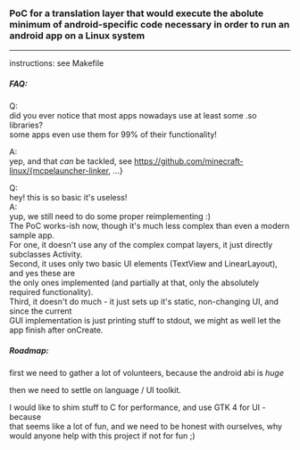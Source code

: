 ### PoC for a translation layer that would execute the abolute minimum of android-specific code necessary in order to run an android app on a Linux system

---

instructions: see Makefile

##### FAQ:

Q:  
	did you ever notice that most apps nowadays use at least some .so libraries?  
	some apps even use them for 99% of their functionality!  

A:  
	yep, and that *can* be tackled, see https://github.com/minecraft-linux/{mcpelauncher-linker, ...}  

Q:  
	hey! this is so basic it's useless!  
A:  
	yup, we still need to do some proper reimplementing :)  
	The PoC works-ish now, though it's much less complex than even a modern sample app.  
	For one, it doesn't use any of the complex compat layers, it just directly subclasses Activity.  
	Second, it uses only two basic UI elements (TextView and LinearLayout), and yes these are  
	the only ones implemented (and partially at that, only the absolutely required functionality).  
	Third, it doesn't do much - it just sets up it's static, non-changing UI, and since the current  
	GUI implementation is just printing stuff to stdout, we might as well let the app finish after onCreate.  

##### Roadmap:

first we need to gather a lot of volunteers, because the android abi is *huge*  

then we need to settle on language / UI toolkit.  

I would like to shim stuff to C for performance, and use GTK 4 for UI - because  
that seems like a lot of fun, and we need to be honest with ourselves, why  
would anyone help with this project if not for fun ;)  

